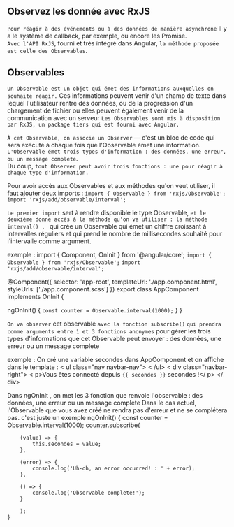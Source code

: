 ## Observez les donnée avec RxJS

`Pour réagir à des événements ou à des données de manière asynchrone`
Il y a le système de callback, par exemple, ou encore les Promise.  
`Avec l'API RxJS`, fourni et très intégré dans Angular, `la méthode proposée est celle des Observables`.

## Observables 

`Un Observable est un objet qui émet des informations auxquelles on souhaite réagir.`
Ces informations peuvent venir d'un champ de texte dans lequel l'utilisateur rentre des données, 
ou de la progression d'un chargement de fichier ou elles peuvent également venir de la communication avec un serveur
`Les Observables sont mis à disposition par RxJS, un package tiers qui est fourni avec Angular.`

`À cet Observable, on associe un Observer` — 
c'est un bloc de code qui sera exécuté à chaque fois que l'Observable émet une information.  
`L'Observable émet trois types d'information : des données, une erreur, ou un message complete`.  
Du coup, `tout Observer peut avoir trois fonctions : une pour réagir à chaque type d'information.`

Pour avoir accès aux Observables et aux méthodes qu'on veut utiliser, 
il faut ajouter deux imports :
    `import { Observable } from 'rxjs/Observable';`
    `import 'rxjs/add/observable/interval';`

`Le premier import` sert à rendre disponible le type Observable, 
`et le deuxième donne accès à la méthode qu'on va utiliser : la méthode  interval() , `
qui crée un Observable qui émet un chiffre croissant à intervalles réguliers et qui prend le nombre de millisecondes souhaité pour l'intervalle comme argument.

exemple : 
import { Component, OnInit } from '@angular/core';
`import { Observable } from 'rxjs/Observable';`
`import 'rxjs/add/observable/interval';`

@Component({
  selector: 'app-root',
  templateUrl: './app.component.html',
  styleUrls: ['./app.component.scss']
})
export class AppComponent implements OnInit {

  ngOnInit() {
    `const counter = Observable.interval(1000);`
  }
}

`On va observer` cet observable `avec la fonction subscribe()`
`qui prendra comme arguments entre 1 et 3 fonctions anonymes` pour gérer les trois 
types d'informations que cet Observable peut envoyer : des données, une erreur ou un message complete

exemple : On cré une variable  secondes  dans  AppComponent  et on affiche dans le template :
    < ul class="nav navbar-nav">
    < /ul>
    < div class="navbar-right">
        < p>Vous êtes connecté depuis `{{ secondes }}` secondes !</ p>
    </ div>


Dans ngOnInit , on met les 3 fonction que renvoie l'observable :
des données, une erreur ou un message complete
Dans le cas actuel, l'Observable que vous avez créé ne rendra pas d'erreur et ne se complétera pas. c'est juste un exemple
    ngOnInit() {
        const counter = Observable.interval(1000);
        counter.subscribe(

        (value) => {
            this.secondes = value;
        },
        
        (error) => {
            console.log('Uh-oh, an error occurred! : ' + error);
        },

        () => {
            console.log('Observable complete!');
        }

        );
    }
